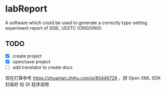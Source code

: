 # labReport
A software which could be used to generate a correctly type-setting experiment report of SISE, UESTC (ONGOING)

## TODO
- [x] create project
- [x] open/save project
- [ ] add translator to create docx

现在打算参考 https://zhuanlan.zhihu.com/p/80440728 ，把 Open XML SDK 封装好 给 Qt 程序调用
